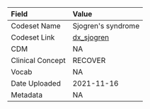 |Field            |Value              |
|:----------------|:------------------|
|Codeset Name     |Sjogren's syndrome |
|Codeset Link     |[dx_sjogren](https://github.com/PEDSnet/Variable-Dictionary/blob/main/conditions/dx_sjogren.csv)|
|CDM              |NA                 |
|Clinical Concept |RECOVER            |
|Vocab            |NA                 |
|Date Uploaded    |2021-11-16         |
|Metadata         |NA                 |
